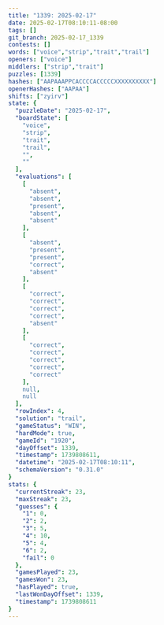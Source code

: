```yaml
---
title: "1339: 2025-02-17"
date: 2025-02-17T08:10:11-08:00
tags: []
git_branch: 2025-02-17_1339
contests: []
words: ["voice","strip","trait","trail"]
openers: ["voice"]
middlers: ["strip","trait"]
puzzles: [1339]
hashes: ["AAPAAAPPCACCCCACCCCCXXXXXXXXXX"]
openerHashes: ["AAPAA"]
shifts: ["zyirv"]
state: {
  "puzzleDate": "2025-02-17",
  "boardState": [
    "voice",
    "strip",
    "trait",
    "trail",
    "",
    ""
  ],
  "evaluations": [
    [
      "absent",
      "absent",
      "present",
      "absent",
      "absent"
    ],
    [
      "absent",
      "present",
      "present",
      "correct",
      "absent"
    ],
    [
      "correct",
      "correct",
      "correct",
      "correct",
      "absent"
    ],
    [
      "correct",
      "correct",
      "correct",
      "correct",
      "correct"
    ],
    null,
    null
  ],
  "rowIndex": 4,
  "solution": "trail",
  "gameStatus": "WIN",
  "hardMode": true,
  "gameId": "1920",
  "dayOffset": 1339,
  "timestamp": 1739808611,
  "datetime": "2025-02-17T08:10:11",
  "schemaVersion": "0.31.0"
}
stats: {
  "currentStreak": 23,
  "maxStreak": 23,
  "guesses": {
    "1": 0,
    "2": 2,
    "3": 5,
    "4": 10,
    "5": 4,
    "6": 2,
    "fail": 0
  },
  "gamesPlayed": 23,
  "gamesWon": 23,
  "hasPlayed": true,
  "lastWonDayOffset": 1339,
  "timestamp": 1739808611
}
---
```

<!-- more -->
